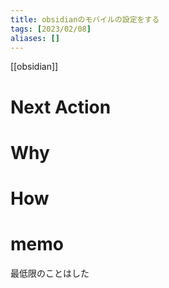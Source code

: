 ```yaml
---
title: obsidianのモバイルの設定をする
tags: [2023/02/08]
aliases: []
---
```


[[obsidian]]
# Next Action
# Why
# How
# memo
最低限のことはした